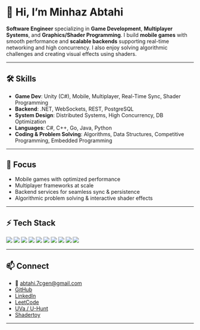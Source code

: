 # 👋 Hi, I’m Minhaz Abtahi  

**Software Engineer** specializing in **Game Development**, **Multiplayer Systems**, and **Graphics/Shader Programming**. I build **mobile games** with smooth performance and **scalable backends** supporting real-time networking and high concurrency. I also enjoy solving algorithmic challenges and creating visual effects using shaders.  

---

## 🛠️ Skills  
- **Game Dev**: Unity (C#), Mobile, Multiplayer, Real-Time Sync, Shader Programming  
- **Backend**: .NET, WebSockets, REST, PostgreSQL  
- **System Design**: Distributed Systems, High Concurrency, DB Optimization  
- **Languages**: C#, C++, Go, Java, Python  
- **Coding & Problem Solving**: Algorithms, Data Structures, Competitive Programming, Embedded Programming  

---

## 🚀 Focus  
- Mobile games with optimized performance  
- Multiplayer frameworks at scale  
- Backend services for seamless sync & persistence  
- Algorithmic problem solving & interactive shader effects  

---

<!-- GitHub Stats (optional)
<p align="left">
  <img width="47%" src="https://github-readme-stats.vercel.app/api?username=MinhazAbtahi&count_private=true&include_all_commits=true&show_icons=true&theme=tokyonight"/>
  <img width="47%" src="https://github-readme-stats.vercel.app/api/top-langs/?username=MinhazAbtahi&layout=compact&theme=tokyonight"/>
</p>  

---
-->

## ⚡ Tech Stack  
<p align="left">
  <img src="https://img.shields.io/badge/unity-%23000000.svg?style=for-the-badge&logo=unity&logoColor=white"/>
  <img src="https://img.shields.io/badge/c%23-%23239120.svg?style=for-the-badge&logo=c-sharp&logoColor=white"/>
  <img src="https://img.shields.io/badge/.NET-5C2D91?style=for-the-badge&logo=.net&logoColor=white"/>
  <img src="https://img.shields.io/badge/java-%23ED8B00.svg?style=for-the-badge&logo=java&logoColor=white"/>
  <img src="https://img.shields.io/badge/python-3670A0?style=for-the-badge&logo=python&logoColor=ffdd54"/>
  <img src="https://img.shields.io/badge/go-%2300ADD8.svg?style=for-the-badge&logo=go&logoColor=white"/>
  <img src="https://img.shields.io/badge/c++-%2300599C.svg?style=for-the-badge&logo=c%2B%2B&logoColor=white"/>
  <img src="https://img.shields.io/badge/PostgreSQL-316192?style=for-the-badge&logo=postgresql&logoColor=white"/>
  <img src="https://img.shields.io/badge/WebSockets-003B57?style=for-the-badge&logo=websocket&logoColor=white"/>
  <img src="https://img.shields.io/badge/Arduino-00979D?style=for-the-badge&logo=arduino&logoColor=white"/> </p>
</p>  

---

## 📫 Connect  
- 📧 abtahi.7cgen@gmail.com 
- [GitHub](https://github.com/MinhazAbtahi)  
- [LinkedIn](https://www.linkedin.com/in/minhaz-abtahi)
- [LeetCode](https://leetcode.com/u/MinhazAbtahi/)  
- [UVa / U-Hunt](https://uhunt.onlinejudge.org/id/594058)  
- [Shadertoy](https://www.shadertoy.com/user/theAbtahi)

---
